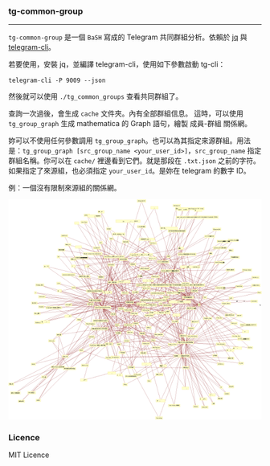 ### tg-common-group ###
---

`tg-common-group` 是一個 `BaSH` 寫成的 Telegram 共同群組分析。依賴於 [jq](https://stedolan.github.io/jq/) 與 [telegram-cli](https://github.com/vysheng/tg)。

若要使用，安裝 jq，並編譯 telegram-cli，使用如下參數啟動 tg-cli：

```
telegram-cli -P 9009 --json
```

然後就可以使用 `./tg_common_groups` 查看共同群組了。

查詢一次過後，會生成 `cache` 文件夾。內有全部群組信息。 這時，可以使用 `tg_group_graph` 生成 mathematica 的 Graph 語句，繪製 成員-群組 關係網。

妳可以不使用任何參數調用 `tg_group_graph`。也可以為其指定來源群組。用法是：`tg_group_graph [src_group_name <your_user_id>]`，`src_group_name` 指定群組名稱。你可以在 `cache/` 裡邊看到它們。就是那段在 `.txt.json` 之前的字符。如果指定了來源組，也必須指定 `your_user_id`。是妳在 telegram 的數字 ID。

例：一個沒有限制來源組的關係網。

![一個沒有限制來源組的關係網](https://raw.githubusercontent.com/Nat-Lab/tg_common_groups/master/tg_net.png)

### Licence ###
MIT Licence
